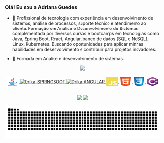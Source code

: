 ### Olá! Eu sou a Adriana Guedes

- 🔭 Profissional de tecnologia com experiência em desenvolvimento de sistemas, análise de processos, suporte técnico e atendimento ao cliente. Formação em Análise e Desenvolvimento de Sistemas complementada por diversos cursos e bootcamps em 
     tecnologias como Java, Spring Boot, React, Angular, banco de dados (SQL e NoSQL), Linux, Kubernetes. Buscando oportunidades para aplicar minhas habilidades em desenvolvimento e contribuir para projetos inovadores.
  
- 🌱 Formada em Analise e desenvolvimento de sistemas.


<div align="center">
  <a href="https://github.com/Adriana-Guedes">
  <img height="200em" src="https://github-readme-stats.vercel.app/api?username=Adriana-Guedes&show_icons=true&theme=dracula&include_all_commits=true&count_private=true"/>



  
  <div style="display: inline_block"><br>
  <img align="center" alt="Drika-Java" height="30" width="40" src="https://raw.githubusercontent.com/devicons/devicon/master/icons/java/java-original.svg">
  <img align="center" alt="Drika-SPRINGBOOT" height="30" width="40" src="https://cdn.jsdelivr.net/gh/devicons/devicon@latest/icons/spring/spring-original.svg"> 
  <img align="center" alt="Drika-ANGULAR" height="30" width="40" src="https://cdn.jsdelivr.net/gh/devicons/devicon/icons/angularjs/angularjs-original.svg">
  <img align="center" alt="Drika-Js" height="30" width="40" src="https://raw.githubusercontent.com/devicons/devicon/master/icons/javascript/javascript-plain.svg">
  <img align="center" alt="Drika-HTML" height="30" width="40" src="https://raw.githubusercontent.com/devicons/devicon/master/icons/html5/html5-original.svg">
  <img align="center" alt="Drika-CSS" height="30" width="40" src="https://raw.githubusercontent.com/devicons/devicon/master/icons/css3/css3-original.svg">
  <img align="center" alt="Drika-CSHARP" height="30" width="40" src="https://raw.githubusercontent.com/devicons/devicon/master/icons/csharp/csharp-original.svg">
  
          
 
 
    
</div>
  
   ##
  
  <div> 

  <a href = "mailto:drikaguedess@gmail.com"><img src="https://img.shields.io/badge/-Gmail-%23333?style=for-the-badge&logo=gmail&logoColor=white" target="_blank"></a>
  <a href="https://www.linkedin.com/in/adriana-guedes-4b3401150/" target="_blank"><img src="https://img.shields.io/badge/-LinkedIn-%230077B5?style=for-the-badge&logo=linkedin&logoColor=white" target="_blank"></a> 
  
 ![Snake animation](https://github.com/Adriana-Guedes/Adriana-Guedes/blob/output/github-contribution-grid-snake.svg) 
 
</div>

  
  

 
